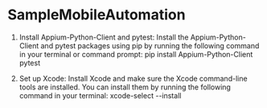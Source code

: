 # SampleMobileAutomation

1. Install Appium-Python-Client and pytest: Install the Appium-Python-Client and pytest packages using pip by running the following command in your 
   terminal or command prompt:
   pip install Appium-Python-Client pytest
   
2. Set up Xcode: Install Xcode and make sure the Xcode command-line tools are installed. You can install them by running the following command in your 
   terminal:
   xcode-select --install
